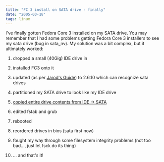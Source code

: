 ```yaml
---
title: "FC 3 install on SATA drive - finally"
date: "2005-03-18"
tags: linux
---
```


I've finally gotten Fedora Core 3 installed on my SATA drive. You may remember that I had some problems getting Fedora Core 3 installers to see my sata drive (bug in sata\_nv). My solution was a bit complex, but it ultimately worked:  

  
1. dropped a small (40Gig) IDE drive in  
    
2. installed FC3 onto it  
    
3. updated (as per [Jarod's Guide](http://wilsonet.com/mythtv/fcmyth.php)) to 2.6.10 which can recognize sata drives  
    
4. partitioned my SATA drive to look like my IDE drive  
    
5. [copied entire drive contents from IDE -> SATA](http://www.storm.ca/~yan/Hard-Disk-Upgrade.html)  
    
6. edited fstab and grub  
    
7. rebooted  
    
8. reordered drives in bios (sata first now)  
    
9. fought my way through some filesystem integrity problems (not too bad..., just let fsck do its thing)  
    
10. ... and that's it!
